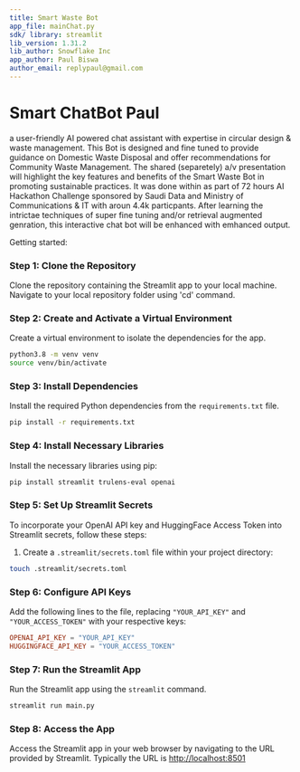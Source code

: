 ```yaml
---
title: Smart Waste Bot
app_file: mainChat.py
sdk/ library: streamlit
lib_version: 1.31.2
lib_author: Snowflake Inc
app_author: Paul Biswa
author_email: replypaul@gmail.com
---
```


# Smart ChatBot Paul
a user-friendly AI powered chat assistant with expertise in circular design & waste management.
This Bot is designed and fine tuned to provide guidance on Domestic Waste Disposal and offer recommendations for Community Waste Management. 
The shared (separetely) a/v presentation will highlight the key features and benefits of the Smart Waste Bot in promoting sustainable practices.
It was done within as part of 72 hours AI Hackathon Challenge sponsored by Saudi Data and Ministry of Communications & IT with aroun 4.4k particpants.
After learning the intrictae techniques of super fine tuning and/or retrieval augmented genration, this interactive chat bot will be enhanced with emhanced output.


Getting started:


### Step 1: Clone the Repository

Clone the repository containing the Streamlit app to your local machine.
Navigate to your local repository folder using 'cd' command.


### Step 2: Create and Activate a Virtual Environment

Create a virtual environment to isolate the dependencies for the app.

```bash
python3.8 -m venv venv
source venv/bin/activate
```

### Step 3: Install Dependencies

Install the required Python dependencies from the `requirements.txt` file.

```bash
pip install -r requirements.txt
```


### Step 4: Install Necessary Libraries

Install the necessary libraries using pip:

```bash
pip install streamlit trulens-eval openai
```

### Step 5: Set Up Streamlit Secrets

To incorporate your OpenAI API key and HuggingFace Access Token into Streamlit secrets, follow these steps:

1. Create a `.streamlit/secrets.toml` file within your project directory:

```bash
touch .streamlit/secrets.toml
```


### Step 6: Configure API Keys

Add the following lines to the file, replacing `"YOUR_API_KEY"` and `"YOUR_ACCESS_TOKEN"` with your respective keys:

```toml
OPENAI_API_KEY = "YOUR_API_KEY"
HUGGINGFACE_API_KEY = "YOUR_ACCESS_TOKEN"
```


### Step 7: Run the Streamlit App

Run the Streamlit app using the `streamlit` command.

```bash
streamlit run main.py
```


### Step 8: Access the App

Access the Streamlit app in your web browser by navigating to the URL provided by Streamlit.
Typically the URL is [http://localhost:8501](http://localhost:8501)


